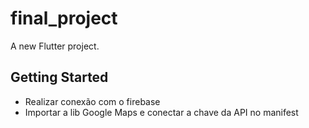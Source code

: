 # final_project

A new Flutter project.

## Getting Started

- Realizar conexão com o firebase
- Importar a lib Google Maps e conectar a chave da API no manifest
